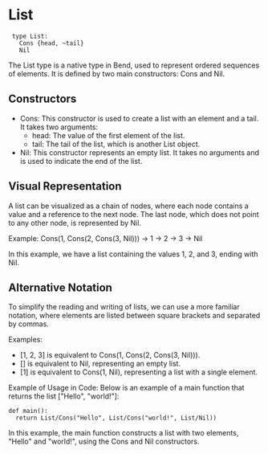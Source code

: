 # List

```bend
 type List:
   Cons {head, ~tail}
   Nil
```

 The List type is a native type in Bend, used to represent ordered sequences of elements.
 It is defined by two main constructors: Cons and Nil.

## Constructors

- Cons: This constructor is used to create a list with an element and a tail. It takes two arguments:
  - head: The value of the first element of the list.
  - tail: The tail of the list, which is another List object.
- Nil: This constructor represents an empty list. It takes no arguments and is used to indicate the end of the list.

## Visual Representation

A list can be visualized as a chain of nodes, where each node contains a value and a reference to the next node. The last node, which does not point to any other node, is represented by Nil.

Example:
Cons(1, Cons(2, Cons(3, Nil))) -> 1 -> 2 -> 3 -> Nil

In this example, we have a list containing the values 1, 2, and 3, ending with Nil.

## Alternative Notation

To simplify the reading and writing of lists, we can use a more familiar notation, where elements are listed between square brackets and separated by commas.

Examples:

- [1, 2, 3] is equivalent to Cons(1, Cons(2, Cons(3, Nil))).
- [] is equivalent to Nil, representing an empty list.
- [1] is equivalent to Cons(1, Nil), representing a list with a single element.

Example of Usage in Code:
Below is an example of a main function that returns the list ["Hello", "world!"]:

```bend
def main():
  return List/Cons("Hello", List/Cons("world!", List/Nil))
```

In this example, the main function constructs a list with two elements, "Hello" and "world!", using the Cons and Nil constructors.
